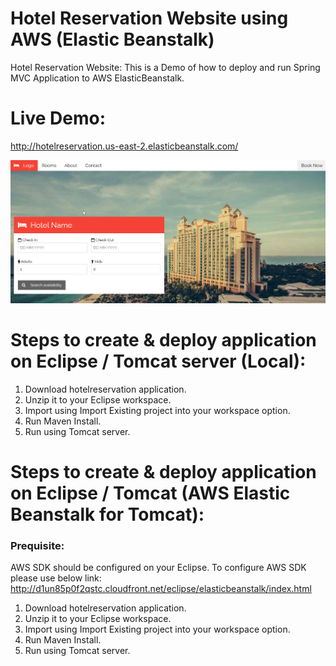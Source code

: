 # Hotel Reservation Website using AWS (Elastic Beanstalk)
Hotel Reservation Website: This is a Demo of how to deploy and run Spring MVC Application to AWS ElasticBeanstalk.

# Live Demo:
http://hotelreservation.us-east-2.elasticbeanstalk.com/


![alt text](https://github.com/manjeetsingh53/hotelreservation/blob/master/hotelreservation.png?raw=true)

# Steps to create & deploy application on Eclipse / Tomcat server (Local):
1. Download hotelreservation application. 
2. Unzip it to your Eclipse workspace.
3. Import using Import Existing project into your workspace option.
2. Run Maven Install.
3. Run using Tomcat server.

# Steps to create & deploy application on Eclipse / Tomcat (AWS Elastic Beanstalk for Tomcat):

### Prequisite:
AWS SDK should be configured on your Eclipse. 
To configure AWS SDK please use below link: 
http://d1un85p0f2qstc.cloudfront.net/eclipse/elasticbeanstalk/index.html

1. Download hotelreservation application. 
2. Unzip it to your Eclipse workspace.
3. Import using Import Existing project into your workspace option.
2. Run Maven Install.
3. Run using Tomcat server.
